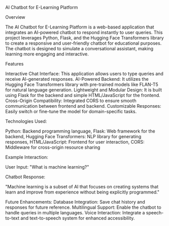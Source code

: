 AI Chatbot for E-Learning Platform

Overview

The AI Chatbot for E-Learning Platform is a web-based application that integrates an AI-powered chatbot to respond instantly to user queries. This project leverages Python, Flask, and the Hugging Face Transformers library to create a responsive and user-friendly chatbot for educational purposes. The chatbot is designed to simulate a conversational assistant, making learning more engaging and interactive.

Features

Interactive Chat Interface: This application allows users to type queries and receive AI-generated responses.
AI-Powered Backend: It utilizes the Hugging Face Transformers library with pre-trained models like FLAN-T5 for natural language generation.
Lightweight and Modular Design: It is built using Flask for the backend and simple HTML/JavaScript for the frontend.
Cross-Origin Compatibility: Integrated CORS to ensure smooth communication between frontend and backend.
Customizable Responses: Easily switch or fine-tune the model for domain-specific tasks.

Technologies Used:

Python: Backend programming language,
Flask: Web framework for the backend,
Hugging Face Transformers: NLP library for generating responses,
HTML/JavaScript: Frontend for user interaction,
CORS: Middleware for cross-origin resource sharing

Example Interaction:

User Input:
"What is machine learning?"

Chatbot Response:

"Machine learning is a subset of AI that focuses on creating systems that learn and improve from experience without being explicitly programmed."

Future Enhancements:
Database Integration: Save chat history and responses for future reference.
Multilingual Support: Enable the chatbot to handle queries in multiple languages.
Voice Interaction: Integrate a speech-to-text and text-to-speech system for enhanced accessibility.
